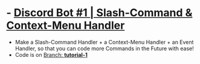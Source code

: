 # - [Discord Bot #1 | Slash-Command & Context-Menu Handler](https://youtu.be/mVz_uzWWy6Y)
   - Make a Slash-Command Handler + a Context-Menu Handler + an Event Handler, so that you can code more Commands in the Future with ease!
   - Code is on [Branch: **tutorial-1**](https://github.com/Tomato6966/Tutorial-Project/tree/tutorial-1)
